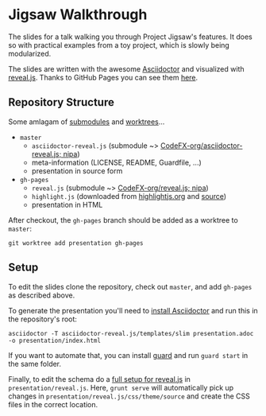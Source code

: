 # Jigsaw Walkthrough

The slides for a talk walking you through Project Jigsaw's features.
It does so with practical examples from a toy project, which is slowly being modularized.

The slides are written with the awesome [Asciidoctor]() and visualized with [reveal.js]().
Thanks to GitHub Pages you can see them [here](http://codefx-org.github.io/talk-jigsaw-walkthrough/).

## Repository Structure

Some amlagam of
 [submodules](https://git-scm.com/book/en/v2/Git-Tools-Submodules) and
 [worktrees](https://git-scm.com/docs/git-worktree)...

* `master`
	* `asciidoctor-reveal.js` (submodule ~>
		[CodeFX-org/asciidoctor-reveal.js; nipa](https://github.com/CodeFX-org/asciidoctor-reveal.js/tree/nipa))
	* meta-information (LICENSE, README, Guardfile, ...)
	* presentation in source form
* `gh-pages`
	* `reveal.js` (submodule ~>
		[CodeFX-org/reveal.js; nipa](https://github.com/CodeFX-org/reveal.js/tree/nipa))
	* `highlight.js` (downloaded from [highlightjs.org](https://highlightjs.org/download/) and [source](https://github.com/isagalaev/highlight.js/tree/master/src/styles))
	* presentation in HTML

After checkout, the `gh-pages` branch should be added as a worktree to `master`:

	git worktree add presentation gh-pages


## Setup

To edit the slides clone the repository, check out `master`, and add `gh-pages` as described above.

To generate the presentation you'll need to
 [install Asciidoctor](http://asciidoctor.org/docs/install-toolchain/)
 and run this in the repository's root:

	asciidoctor -T asciidoctor-reveal.js/templates/slim presentation.adoc -o presentation/index.html

If you want to automate that, you can install [guard](https://rubygems.org/gems/guard/versions/2.13.0) and run `guard start` in the same folder.

Finally, to edit the schema do
 a [full setup for reveal.js](https://github.com/hakimel/reveal.js#full-setup)
 in `presentation/reveal.js`.
Here, `grunt serve` will automatically pick up changes in
 `presentation/reveal.js/css/theme/source` and create the CSS files in the correct location.
